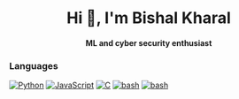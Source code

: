 
<h1 align="center">Hi 👋, I'm Bishal Kharal</h1>
<h4 align="center">ML and cyber security enthusiast </h4>



### Languages

[![Python](https://img.shields.io/badge/-Python-000?&logo=python)](https://github.com/bishalkharel?tab=repositories&q=&type=&language=python)
[![JavaScript](https://img.shields.io/badge/-JavaScript-000?&logo=JavaScript&logoColor=ddc508)](https://github.com/bishalkharel?tab=repositories&q=&type=&language=javascript)
[![C](https://img.shields.io/badge/-C-000?&logo=C)](https://github.com/bishalkharel?tab=repositories&q=&type=&language=c)
[![bash](https://img.shields.io/badge/Shell_Script-121011?style=for-the-badge&logo=gnu-bash&logoColor=white)](https://github.com/bishalkharel?tab=repositories&q=&type=&language=bash)
[![bash](https://img.shields.io/badge/Django-092E20?style=for-the-badge&logo=django&logoColor=white)](https://github.com/bishalkharel?tab=repositories&q=&type=&language=django)

